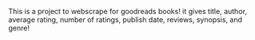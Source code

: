 This is a project to webscrape for goodreads books! it gives title, author, average rating, number of ratings, publish date, reviews, synopsis, and genre! 
